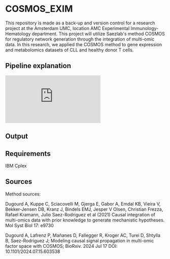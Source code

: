 # COSMOS_EXIM

This repository is made as a back-up and version control for a research project at the Amsterdam UMC, location AMC Experimental Immunology-Hematology department. This project will utilize Saezlab's method COSMOS for regulatory network generation through the integration of multi-omic data. In this research, we applied the COSMOS method to gene expression and metabolomics datasets of CLL and healthy donor T cells.

## Pipeline explanation

![Network generation pipeline](https://github.com/CatherM/COSMOS_EXIM/tree/main/network_figures/Cosmos_Exim_workflow_drawio.pdf)

## Output


## Requirements

IBM Cplex

## Sources

Method sources:

Dugourd A, Kuppe C, Sciacovelli M, Gjerga E, Gabor A, Emdal KB, Vieira V, Bekker-Jensen DB, Kranz J, Bindels EMJ, Jesper V Olsen, Christian Frezza, Rafael Kramann, Julio Saez-Rodriguez et al (2021) Causal integration of multi-omics data with prior knowledge to generate mechanistic hypotheses. Mol Syst Biol 17: e9730

Dugourd A, Lafrenz P, Mañanes D, Fallegger R, Kroger AC, Turei D, Shtylla B, Saez-Rodriguez J; Modeling causal signal propagation in multi-omic factor space with COSMOS; BioRxiv. 2024 Jul 17 DOI: 10.1101/2024.07.15.603538
